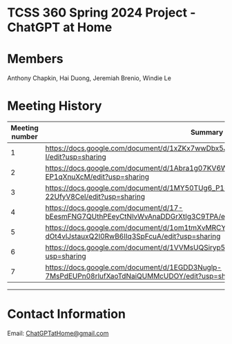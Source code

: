 # TCSS 360 Spring 2024 Project - ChatGPT at Home

# Members

Anthony Chapkin, Hai Duong, Jeremiah Brenio, Windie Le

# Meeting History
|Meeting number|Summary                                                                                          |
|--------------|-------------------------------------------------------------------------------------------------|
|1             |https://docs.google.com/document/d/1xZKx7wwDbx5J7gVDX9hYspG0jNgAVtNv8lWwbG3rm-I/edit?usp=sharing |
|2             |https://docs.google.com/document/d/1Abra1g07KV6WZ7nmgzvDAyyVFzCp-SPW-EP1qXnuXcM/edit?usp=sharing |
|3             |https://docs.google.com/document/d/1MY50TUg6_P1q4zkc_VWoc6TtDpBZDtnI-22UfyV8CeI/edit?usp=sharing |
|4             |https://docs.google.com/document/d/17-bEesmFNG7QUthPEeyCtNlvWvAnaDDGrXtIg3C9TPA/edit?usp=sharing |
|5             |https://docs.google.com/document/d/1om1tmXvMRCY4-dOt4vlJstauxQ2l0RwB6IIq3SpFcuA/edit?usp=sharing |
|6             |https://docs.google.com/document/d/1VVMsUQSiryp5Pysgj8eo_UEXKvOtnbChT_t9Y0b956o/edit?usp=sharing |
|7             |https://docs.google.com/document/d/1EGDD3Nuglp-7MsPdEUPn08rlufXaoTdNaiQUMMcUDOY/edit?usp=sharing |
---

# Contact Information
Email: ChatGPTatHome@gmail.com
